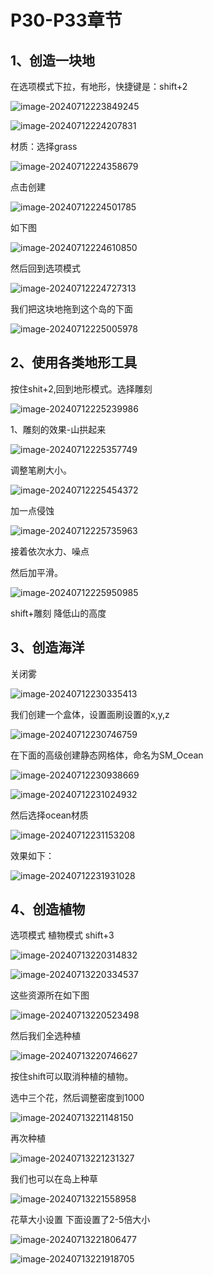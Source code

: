 # P30-P33章节

## 1、创造一块地

在选项模式下拉，有地形，快捷键是：shift+2

![image-20240712223849245](https://github.com/gosaintmrc/unreal-engine-learn/blob/main/课程章节内容/006_初涉地形/img/01.png)



![image-20240712224207831](https://github.com/gosaintmrc/unreal-engine-learn/blob/main/课程章节内容/006_初涉地形/img/02.png)

材质：选择grass

![image-20240712224358679](https://github.com/gosaintmrc/unreal-engine-learn/blob/main/课程章节内容/006_初涉地形/img/03.png)

点击创建

![image-20240712224501785](https://github.com/gosaintmrc/unreal-engine-learn/blob/main/课程章节内容/006_初涉地形/img/04.png)



如下图

![image-20240712224610850](https://github.com/gosaintmrc/unreal-engine-learn/blob/main/课程章节内容/006_初涉地形/img/05.png)



然后回到选项模式

![image-20240712224727313](https://github.com/gosaintmrc/unreal-engine-learn/blob/main/课程章节内容/006_初涉地形/img/06.png)



我们把这块地拖到这个岛的下面

![image-20240712225005978](https://github.com/gosaintmrc/unreal-engine-learn/blob/main/课程章节内容/006_初涉地形/img/07.png)

## 2、使用各类地形工具

按住shit+2,回到地形模式。选择雕刻

![image-20240712225239986](https://github.com/gosaintmrc/unreal-engine-learn/blob/main/课程章节内容/006_初涉地形/img/08.png)



1、雕刻的效果-山拱起来

![image-20240712225357749](https://github.com/gosaintmrc/unreal-engine-learn/blob/main/课程章节内容/006_初涉地形/img/09.png)

调整笔刷大小。

![image-20240712225454372](https://github.com/gosaintmrc/unreal-engine-learn/blob/main/课程章节内容/006_初涉地形/img/10.png)



加一点侵蚀

![image-20240712225735963](https://github.com/gosaintmrc/unreal-engine-learn/blob/main/课程章节内容/006_初涉地形/img/11.png)

接着依次水力、噪点

然后加平滑。

![image-20240712225950985](https://github.com/gosaintmrc/unreal-engine-learn/blob/main/课程章节内容/006_初涉地形/img/17.png)



shift+雕刻 降低山的高度

## 3、创造海洋

关闭雾

![image-20240712230335413](https://github.com/gosaintmrc/unreal-engine-learn/blob/main/课程章节内容/006_初涉地形/img/12.png)



我们创建一个盒体，设置面刷设置的x,y,z

![image-20240712230746759](https://github.com/gosaintmrc/unreal-engine-learn/blob/main/课程章节内容/006_初涉地形/img/13.png)



在下面的高级创建静态网格体，命名为SM_Ocean

![image-20240712230938669](https://github.com/gosaintmrc/unreal-engine-learn/blob/main/课程章节内容/006_初涉地形/img/14.png)



![image-20240712231024932](https://github.com/gosaintmrc/unreal-engine-learn/blob/main/课程章节内容/006_初涉地形/img/15.png)



然后选择ocean材质

![image-20240712231153208](https://github.com/gosaintmrc/unreal-engine-learn/blob/main/课程章节内容/006_初涉地形/img/16.png)



效果如下：

![image-20240712231931028](https://github.com/gosaintmrc/unreal-engine-learn/blob/main/课程章节内容/006_初涉地形/img/18.png)

## 4、创造植物

选项模式 植物模式 shift+3

![image-20240713220314832](https://github.com/gosaintmrc/unreal-engine-learn/blob/main/课程章节内容/006_初涉地形/img/19.png)



![image-20240713220334537](https://github.com/gosaintmrc/unreal-engine-learn/blob/main/课程章节内容/006_初涉地形/img/20.png)

这些资源所在如下图

![image-20240713220523498](https://github.com/gosaintmrc/unreal-engine-learn/blob/main/课程章节内容/006_初涉地形/img/21.png)

然后我们全选种植

![image-20240713220746627](https://github.com/gosaintmrc/unreal-engine-learn/blob/main/课程章节内容/006_初涉地形/img/22.png)

按住shift可以取消种植的植物。

选中三个花，然后调整密度到1000

![image-20240713221148150](https://github.com/gosaintmrc/unreal-engine-learn/blob/main/课程章节内容/006_初涉地形/img/23.png)

再次种植

![image-20240713221231327](https://github.com/gosaintmrc/unreal-engine-learn/blob/main/课程章节内容/006_初涉地形/img/24.png)

我们也可以在岛上种草

![image-20240713221558958](https://github.com/gosaintmrc/unreal-engine-learn/blob/main/课程章节内容/006_初涉地形/img/25.png)

花草大小设置 下面设置了2-5倍大小

![image-20240713221806477](https://github.com/gosaintmrc/unreal-engine-learn/blob/main/课程章节内容/006_初涉地形/img/26.png)

![image-20240713221918705](https://github.com/gosaintmrc/unreal-engine-learn/blob/main/课程章节内容/006_初涉地形/img/27.png)
